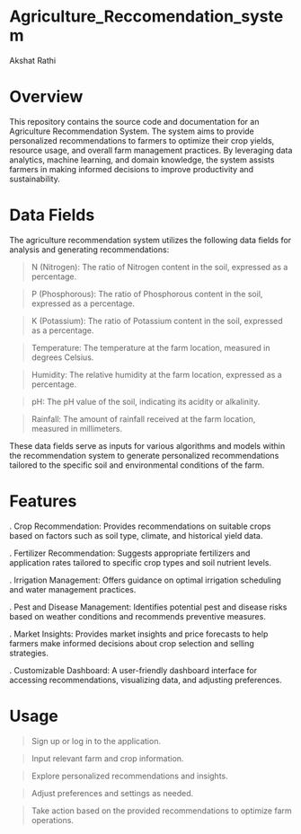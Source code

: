 # Agriculture_Reccomendation_system
Akshat Rathi


# Overview
This repository contains the source code and documentation for an Agriculture Recommendation System. The system aims to provide personalized recommendations to farmers to optimize their crop yields, resource usage, and overall farm management practices. By leveraging data analytics, machine learning, and domain knowledge, the system assists farmers in making informed decisions to improve productivity and sustainability.

# Data Fields
The agriculture recommendation system utilizes the following data fields for analysis and generating recommendations:

> N (Nitrogen): 
The ratio of Nitrogen content in the soil, expressed as a percentage.
 
> P (Phosphorous): 
The ratio of Phosphorous content in the soil, expressed as a percentage.

> K (Potassium): 
The ratio of Potassium content in the soil, expressed as a percentage.

> Temperature: 
The temperature at the farm location, measured in degrees Celsius.

> Humidity: 
The relative humidity at the farm location, expressed as a percentage.

> pH: 
The pH value of the soil, indicating its acidity or alkalinity.

> Rainfall: 
The amount of rainfall received at the farm location, measured in millimeters.


 These data fields serve as inputs for various algorithms and models within the recommendation system to generate personalized recommendations tailored to the specific soil and environmental conditions of the farm.

# Features
. Crop Recommendation: Provides recommendations on suitable crops based on factors such as soil type, climate, and historical yield data.

. Fertilizer Recommendation: Suggests appropriate fertilizers and application rates tailored to specific crop types and soil nutrient levels.

. Irrigation Management: Offers guidance on optimal irrigation scheduling and water management practices.

. Pest and Disease Management: Identifies potential pest and disease risks based on weather conditions and recommends preventive measures.

. Market Insights: Provides market insights and price forecasts to help farmers make informed decisions about crop selection and selling strategies.

. Customizable Dashboard: A user-friendly dashboard interface for accessing recommendations, visualizing data, and adjusting preferences.


# Usage

> Sign up or log in to the application.

> Input relevant farm and crop information.

> Explore personalized recommendations and insights.

> Adjust preferences and settings as needed.

> Take action based on the provided recommendations to optimize farm operations.
